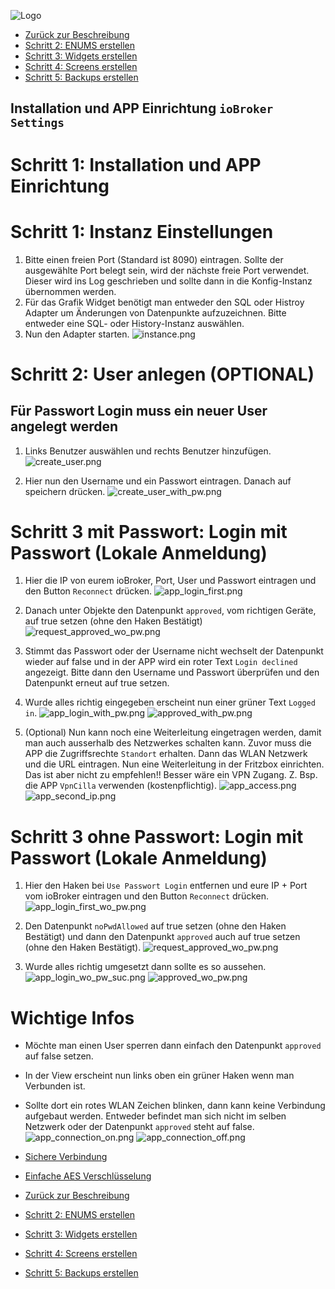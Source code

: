 ![Logo](../../admin/hiob.png)

-   [Zurück zur Beschreibung](/docs/de/README.md)
-   [Schritt 2: ENUMS erstellen](enum.md)
-   [Schritt 3: Widgets erstellen](widgets.md)
-   [Schritt 4: Screens erstellen](sreens.md)
-   [Schritt 5: Backups erstellen](backups.md)

## Installation und APP Einrichtung `ioBroker Settings`

# Schritt 1: Installation und APP Einrichtung

# Schritt 1: Instanz Einstellungen

1. Bitte einen freien Port (Standard ist 8090) eintragen. Sollte der ausgewählte Port belegt sein, wird der nächste freie Port verwendet. Dieser wird ins Log geschrieben und sollte dann in die Konfig-Instanz übernommen werden.
2. Für das Grafik Widget benötigt man entweder den SQL oder Histroy Adapter um Änderungen von Datenpunkte aufzuzeichnen. Bitte entweder eine SQL- oder History-Instanz auswählen.
3. Nun den Adapter starten.
![instance.png](img/instance.png)

# Schritt 2: User anlegen (OPTIONAL)

## Für Passwort Login muss ein neuer User angelegt werden

1. Links Benutzer auswählen und rechts Benutzer hinzufügen.
![create_user.png](img/create_user.png)

2. Hier nun den Username und ein Passwort eintragen. Danach auf speichern drücken.
![create_user_with_pw.png](img/create_user_with_pw.png)

# Schritt 3 mit Passwort: Login mit Passwort (Lokale Anmeldung)

1. Hier die IP von eurem ioBroker, Port, User und Passwort eintragen und den Button `Reconnect` drücken.
![app_login_first.png](img/app_login_first.png)

2. Danach unter Objekte den Datenpunkt `approved`, vom richtigen Geräte, auf true setzen (ohne den Haken Bestätigt)
![request_approved_wo_pw.png](img/request_approved_wo_pw.png)

3. Stimmt das Passwort oder der Username nicht wechselt der Datenpunkt wieder auf false und in der APP wird ein roter Text `Login declined` angezeigt. Bitte dann den Username und Passwort überprüfen und den Datenpunkt erneut auf true setzen.

4. Wurde alles richtig eingegeben erscheint nun einer grüner Text `Logged in`.
![app_login_with_pw.png](img/app_login_with_pw.png)
![approved_with_pw.png](img/approved_with_pw.png)

5. (Optional) Nun kann noch eine Weiterleitung eingetragen werden, damit man auch ausserhalb des Netzwerkes schalten kann. Zuvor muss die APP die Zugriffsrechte `Standort` erhalten. Dann das WLAN Netzwerk und die URL eintragen. Nun eine Weiterleitung in der Fritzbox einrichten. Das ist aber nicht zu empfehlen!! Besser wäre ein VPN Zugang. Z. Bsp. die APP `VpnCilla` verwenden (kostenpflichtig).
![app_access.png](img/app_access.png)![app_second_ip.png](img/app_second_ip.png)

# Schritt 3 ohne Passwort: Login mit Passwort (Lokale Anmeldung)

1. Hier den Haken bei `Use Passwort Login` entfernen und eure IP + Port vom ioBroker eintragen und den Button `Reconnect` drücken.
![app_login_first_wo_pw.png](img/app_login_first_wo_pw.png)

2. Den Datenpunkt `noPwdAllowed` auf true setzen (ohne den Haken Bestätigt) und dann den Datenpunkt `approved` auch auf true setzen (ohne den Haken Bestätigt).
![request_approved_wo_pw.png](img/request_approved_wo_pw.png)

3. Wurde alles richtig umgesetzt dann sollte es so aussehen.
![app_login_wo_pw_suc.png](img/app_login_wo_pw_suc.png)
![approved_wo_pw.png](img/approved_wo_pw.png)

# Wichtige Infos

- Möchte man einen User sperren dann einfach den Datenpunkt `approved` auf false setzen.
- In der View erscheint nun links oben ein grüner Haken wenn man Verbunden ist.
- Sollte dort ein rotes WLAN Zeichen blinken, dann kann keine Verbindung aufgebaut werden. Entweder befindet man sich nicht im selben Netzwerk oder der Datenpunkt `approved` steht auf false.
![app_connection_on.png](img/app_connection_on.png)
![app_connection_off.png](img/app_connection_off.png)

-   [Sichere Verbindung](secureCon.md)
-   [Einfache AES Verschlüsselung](aessecure.md)

-   [Zurück zur Beschreibung](/docs/de/README.md)
-   [Schritt 2: ENUMS erstellen](enum.md)
-   [Schritt 3: Widgets erstellen](widgets.md)
-   [Schritt 4: Screens erstellen](sreens.md)
-   [Schritt 5: Backups erstellen](backups.md)
